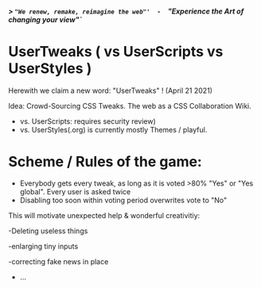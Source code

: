 ##### > _`"We renew, remake, reimagine the web"'  -  `"Experience the Art of changing your view"`_

# UserTweaks  ( vs UserScripts vs UserStyles )

Herewith we claim a new word:  "UserTweaks" !  (April 21 2021)

Idea: Crowd-Sourcing CSS Tweaks.  The web as a CSS Collaboration Wiki. 
- vs. UserScripts: requires security review)  
- vs. UserStyles(.org) is currently mostly Themes / playful.  

# Scheme / Rules of the game: 
- Everybody gets every tweak, as long as it is voted >80% "Yes" or "Yes global".  Every user is asked twice 
- Disabling too soon within voting period overwrites vote to "No"

This will motivate unexpected help & wonderful creativitiy: 

-Deleting useless things 

-enlarging tiny inputs 

-correcting fake news in place

- ...

